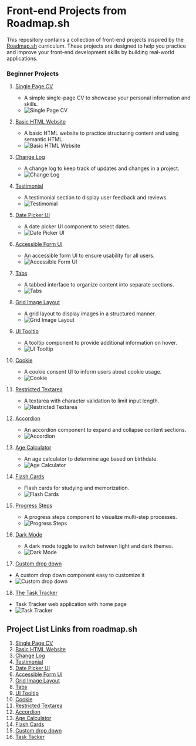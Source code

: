 # Front-end Projects from Roadmap.sh

This repository contains a collection of front-end projects inspired by the [Roadmap.sh](https://roadmap.sh/frontend) curriculum. These projects are designed to help you practice and improve your front-end development skills by building real-world applications.

### Beginner Projects

1. [Single Page CV](https://roadmap-sh-frontend-challenges.vercel.app/1-single-page-cv/index.html)

   - A simple single-page CV to showcase your personal information and skills.
   - ![Single Page CV](screen-shots/img-1-min.png)

2. [Basic HTML Website](https://roadmap-sh-frontend-challenges.vercel.app/2-basic-html-website/index.html)

   - A basic HTML website to practice structuring content and using semantic HTML.
   - ![Basic HTML Website](screen-shots/img-2-min.png)

3. [Change Log](https://roadmap-sh-frontend-challenges.vercel.app/3-change-log/index.html)

   - A change log to keep track of updates and changes in a project.
   - ![Change Log](screen-shots/img-3-min.png)

4. [Testimonial](https://roadmap-sh-frontend-challenges.vercel.app/4-testimonial/index.html)

   - A testimonial section to display user feedback and reviews.
   - ![Testimonial](screen-shots/img-4-min.png)

5. [Date Picker UI](https://roadmap-sh-frontend-challenges.vercel.app/5-date-picker-ui/index.html)

   - A date picker UI component to select dates.
   - ![Date Picker UI](screen-shots/img-5-min.png)

6. [Accessible Form UI](https://roadmap-sh-frontend-challenges.vercel.app/6-accessible-form-ui/index.html)

   - An accessible form UI to ensure usability for all users.
   - ![Accessible Form UI](screen-shots/img-6-min.png)

7. [Tabs](https://roadmap-sh-frontend-challenges.vercel.app/7-tabs/index.html)

   - A tabbed interface to organize content into separate sections.
   - ![Tabs](screen-shots/img-7-min.png)

8. [Grid Image Layout](https://roadmap-sh-frontend-challenges.vercel.app/8-grid-image-layout/index.html)

   - A grid layout to display images in a structured manner.
   - ![Grid Image Layout](screen-shots/img-8-min.png)

9. [UI Tooltip](https://roadmap-sh-frontend-challenges.vercel.app/9-ui-tooltip/index.html)

   - A tooltip component to provide additional information on hover.
   - ![UI Tooltip](screen-shots/img-9-min.png)

10. [Cookie](https://roadmap-sh-frontend-challenges.vercel.app/10-cookie/index.html)

    - A cookie consent UI to inform users about cookie usage.
    - ![Cookie](screen-shots/img-10-min.png)

11. [Restricted Textarea](https://roadmap-sh-frontend-challenges.vercel.app/11-textarea-char-validator/index.html)

    - A textarea with character validation to limit input length.
    - ![Restricted Textarea](screen-shots/img-11-min.png)

12. [Accordion](https://roadmap-sh-frontend-challenges.vercel.app/12-accordion/index.html)

    - An accordion component to expand and collapse content sections.
    - ![Accordion](screen-shots/img-12-min.png)

13. [Age Calculator](https://roadmap-sh-frontend-challenges.vercel.app/13-age-calculator/index.html)

    - An age calculator to determine age based on birthdate.
    - ![Age Calculator](screen-shots/img-13-min.png)

14. [Flash Cards](https://roadmap-sh-frontend-challenges.vercel.app/14-flash-cards/index.html)

    - Flash cards for studying and memorization.
    - ![Flash Cards](screen-shots/img-14-min.png)

15. [Progress Steps](https://roadmap-sh-frontend-challenges.vercel.app/15-bonus-progress-steps/index.html)

    - A progress steps component to visualize multi-step processes.
    - ![Progress Steps](screen-shots/img-15-min.png)

16. [Dark Mode](https://roadmap-sh-frontend-challenges.vercel.app/16-bonus-dark-mode/index.html)

    - A dark mode toggle to switch between light and dark themes.
    - ![Dark Mode](screen-shots/img-16-min.png)

17. [Custom drop down](https://roadmap-sh-frontend-challenges.vercel.app/17-custom-dropdown/index.html)

- A custom drop down component easy to customize it
- ![Custom drop down](screen-shots/img-17-min.png)

18. [The Task Tracker](https://roadmap-sh-frontend-challenges.vercel.app/18-task-tracker/index.html)

- Task Tracker web application with home page
- ![Task Tracker](screen-shots/img-18-min.png)

## Project List Links from roadmap.sh

1.  [Single Page CV](https://roadmap.sh/projects/single-page-cv)
2.  [Basic HTML Website](https://roadmap.sh/projects/basic-html-website)
3.  [Change Log](https://roadmap.sh/projects/changelog-component)
4.  [Testimonial](https://roadmap.sh/projects/testimonial-cards)
5.  [Date Picker UI](https://roadmap.sh/projects/datepicker-ui)
6.  [Accessible Form UI](https://roadmap.sh/projects/accessible-form-ui)
7.  [Grid Image Layout](https://roadmap.sh/projects/image-grid)
8.  [Tabs](https://roadmap.sh/projects/simple-tabs)
9.  [UI Tooltip](https://roadmap.sh/projects/tooltip-ui)
10. [Cookie](https://roadmap.sh/projects/cookie-consent)
11. [Restricted Textarea](https://roadmap.sh/projects/restricted-textarea)
12. [Accordion](https://roadmap.sh/projects/accordion)
13. [Age Calculator](https://roadmap.sh/projects/age-calculator)
14. [Flash Cards](https://roadmap.sh/projects/flash-cards)
15. [Custom drop down](https://roadmap.sh/projects/custom-dropdown)
16. [Task Tacker](https://roadmap.sh/projects/task-tracker-js)
